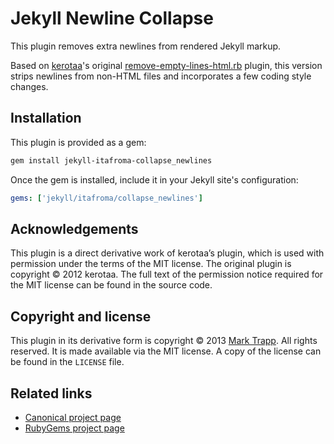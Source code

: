 # Jekyll Newline Collapse

This plugin removes extra newlines from rendered Jekyll markup.

Based on [kerotaa][1]'s original [remove-empty-lines-html.rb][2] plugin, this
version strips newlines from non-HTML files and incorporates a few coding style
changes.

## Installation

This plugin is provided as a gem:

```sh
gem install jekyll-itafroma-collapse_newlines
```

Once the gem is installed, include it in your Jekyll site's configuration:

```yaml
gems: ['jekyll/itafroma/collapse_newlines']
```

## Acknowledgements

This plugin is a direct derivative work of kerotaa’s plugin, which is used with
permission under the terms of the MIT license. The original plugin is copyright
© 2012 kerotaa. The full text of the permission notice required for the MIT
license can be found in the source code.

## Copyright and license

This plugin in its derivative form is copyright © 2013 [Mark Trapp][3]. All
rights reserved. It is made available via the MIT license. A copy of the license
can be found in the `LICENSE` file.

## Related links

* [Canonical project page][4]
* [RubyGems project page][5]

[1]: http://kerotaa.hateblo.jp "kerotaa’s website"
[2]: https://gist.github.com/kerotaa/5788650 "kerotaa’s remove-empty-lines-html.rb"
[3]: http://marktrapp.com "Mark Trapp’s website"
[4]: http://marktrapp.com/projects/jekyll-collapse-newlines "Jekyll Newline Collapse project page"
[5]: https://rubygems.org/gems/jekyll-itafroma-collapse_newlines "RubyGems project page"
